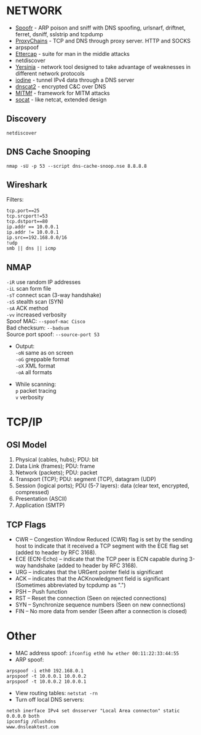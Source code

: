 # NETWORK

* [Spoofr](https://github.com/d4rkcat/Spoofr) - ARP poison and sniff with DNS spoofing, urlsnarf, driftnet, ferret, dsniff, sslstrip and tcpdump  
* [ProxyChains](http://proxychains.sourceforge.net/) - TCP and DNS through proxy server. HTTP and SOCKS
* arpspoof
* [Ettercap](http://ettercap.github.io/ettercap/) - suite for man in the middle attacks
* netdiscover
* [Yersinia](http://www.yersinia.net/) - network tool designed to take advantage of weaknesses in different network protocols
* [iodine](https://github.com/yarrick/iodine) - tunnel IPv4 data through a DNS server
* [dnscat2](https://github.com/iagox86/dnscat2) - encrypted C&C over DNS
* [MITMf](https://github.com/byt3bl33d3r/MITMf) - framework for MITM attacks
* [socat](http://www.dest-unreach.org/socat/) - like netcat, extended design

Discovery
---------
`netdiscover`  

DNS Cache Snooping
------------------

`nmap -sU -p 53 --script dns-cache-snoop.nse 8.8.8.8`

Wireshark
---------

Filters:
```
tcp.port==25
tcp.srcport!=53
tcp.dstport==80
ip.addr == 10.0.0.1
ip.addr != 10.0.0.1
ip.src==192.168.0.0/16
!udp
smb || dns || icmp
```

NMAP
----

`-iR` use random IP addresses  
`-iL` scan form file  
`-sT` connect scan (3-way handshake)  
`-sS` stealth scan (SYN)  
`-sA` ACK method  
`-vv` increased verbosity  
Spoof MAC: `--spoof-mac Cisco`  
Bad checksum: `--badsum`  
Source port spoof: `--source-port 53`  

* Output:  
`-oN` same as on screen  
`-oG` greppable format  
`-oX` XML format  
`-oA` all formats  

* While scanning:  
`p` packet tracing  
`v` verbosity  

TCP/IP
======

OSI Model
---------

1. Physical (cables, hubs); PDU: bit
2. Data Link (frames); PDU: frame
3. Network (packets); PDU: packet
4. Transport (TCP); PDU: segment (TCP), datagram (UDP)
5. Session (logical ports); PDU (5-7 layers): data (clear text, encrypted, compressed)
6. Presentation (ASCII)
7. Application (SMTP)

TCP Flags
---------

* CWR – Congestion Window Reduced (CWR) flag is set by the sending host to indicate that it received a TCP segment with the ECE flag set (added to header by RFC 3168).
* ECE (ECN-Echo) – indicate that the TCP peer is ECN capable during 3-way handshake (added to header by RFC 3168).
* URG – indicates that the URGent pointer field is significant
* ACK – indicates that the ACKnowledgment field is significant (Sometimes abbreviated by tcpdump as ".")
* PSH – Push function
* RST – Reset the connection (Seen on rejected connections)
* SYN – Synchronize sequence numbers (Seen on new connections)
* FIN – No more data from sender (Seen after a connection is closed)

Other
=====

* MAC address spoof: `ifconfig eth0 hw ether 00:11:22:33:44:55`  
* ARP spoof:
```
arpspoof -i eth0 192.168.0.1
arpspoof -t 10.0.0.1 10.0.0.2
arpspoof -t 10.0.0.2 10.0.0.1
```  
* View routing tables: `netstat -rn`  
* Turn off local DNS servers:
```
netsh inerface IPv4 set dnsserver "Local Area connecton" static 0.0.0.0 both
ipconfig /dlushdns
www.dnsleaktest.com
```
